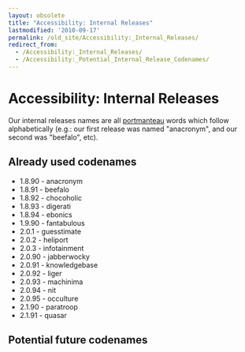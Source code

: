 ```yaml
---
layout: obsolete
title: "Accessibility: Internal Releases"
lastmodified: '2010-09-17'
permalink: /old_site/Accessibility:_Internal_Releases/
redirect_from:
  - /Accessibility:_Internal_Releases/
  - /Accessibility:_Potential_Internal_Release_Codenames/
---
```


Accessibility: Internal Releases
================================

Our internal releases names are all [portmanteau](http://en.wikipedia.org/wiki/Portmanteau) words which follow alphabetically (e.g.: our first release was named "anacronym", and our second was "beefalo", etc).

Already used codenames
----------------------

-   1.8.90 - anacronym
-   1.8.91 - beefalo
-   1.8.92 - chocoholic
-   1.8.93 - digerati
-   1.8.94 - ebonics
-   1.9.90 - fantabulous
-   2.0.1 - guesstimate
-   2.0.2 - heliport
-   2.0.3 - infotainment
-   2.0.90 - jabberwocky
-   2.0.91 - knowledgebase
-   2.0.92 - liger
-   2.0.93 - machinima
-   2.0.94 - nit
-   2.0.95 - occulture
-   2.1.90 - paratroop
-   2.1.91 - quasar

Potential future codenames
--------------------------

